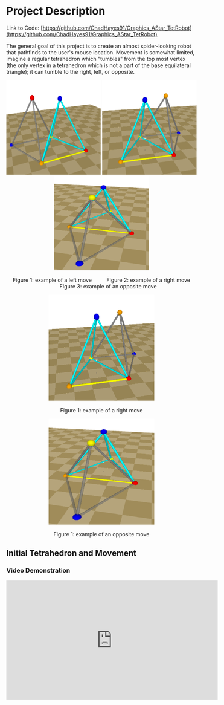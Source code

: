 # Project Description

Link to Code: [https://github.com/ChadHayes91/Graphics_AStar_TetRobot](https://github.com/ChadHayes91/Graphics_AStar_TetRobot)

The general goal of this project is to create an almost spider-looking robot that pathfinds to the user's mouse location. Movement is somewhat limited, imagine a regular tetrahedron which "tumbles" from the top most vertex (the only vertex in a tetrahedron which is not a part of the base equilateral triangle); it can tumble to the right, left, or opposite. 


<p align="center">
  <img width="250" height="250" src="https://github.com/ChadHayes91/Pathfinding_TetRobot/blob/master/Images/Tet_Left.PNG?raw=true">
  <img width="250" height="250" src="https://github.com/ChadHayes91/Pathfinding_TetRobot/blob/master/Images/Tet_Right.PNG?raw=true">
  <img width="250" height="250" src="https://github.com/ChadHayes91/Pathfinding_TetRobot/blob/master/Images/Tet_Oppo.PNG?raw=true">
</p>
<p align = "center">
   Figure 1: example of a left move &nbsp;&nbsp;&nbsp;&nbsp;&nbsp;&nbsp;&nbsp;&nbsp;
   Figure 2: example of a right move &nbsp;&nbsp;&nbsp;&nbsp;&nbsp;&nbsp;&nbsp;&nbsp;
   FIgure 3: example of an opposite move
</p>

<p align="center">
  <img width="280" height="280" src="https://github.com/ChadHayes91/Pathfinding_TetRobot/blob/master/Images/Tet_Right.PNG?raw=true">
</p>
<p align = "center">
   Figure 1: example of a right move
</p>

<p align="center">
  <img width="280" height="280" src="https://github.com/ChadHayes91/Pathfinding_TetRobot/blob/master/Images/Tet_Oppo.PNG?raw=true">
</p>
<p align = "center">
   Figure 1: example of an opposite move
</p>


## Initial Tetrahedron and Movement




### Video Demonstration

<iframe width="560" height="315" src="https://www.youtube.com/embed/RLJW0QGB1VQ" frameborder="0" allow="accelerometer; autoplay; encrypted-media; gyroscope; picture-in-picture" allowfullscreen></iframe>
